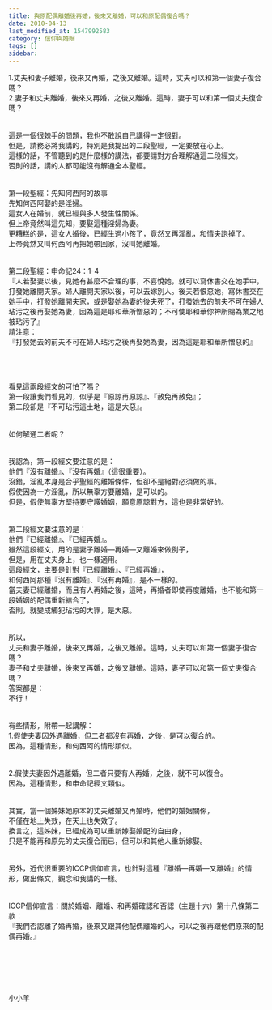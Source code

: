 ```yaml
---
title: 與原配偶離婚後再婚，後來又離婚，可以和原配偶復合嗎？
date: 2010-04-13
last_modified_at: 1547992583
category: 信仰與婚姻
tags: []
sidebar: 
---
```


<p>1.丈夫和妻子離婚，後來又再婚，之後又離婚。這時，丈夫可以和第一個妻子復合嗎？<br/>2.妻子和丈夫離婚，後來又再婚，之後又離婚。這時，妻子可以和第一個丈夫復合嗎？<br/><!--more--><br/><br/>這是一個很棘手的問題，我也不敢說自己講得一定很對。<br/>但是，請務必將我講的，特別是我提出的二段聖經，一定要放在心上。<br/>這樣的話，不管聽到的是什麼樣的講法，都要請對方合理解通這二段經文。<br/>否則的話，講的人都可能沒有解通全本聖經。<br/><br/> <br/>第一段聖經：先知何西阿的故事<br/>先知何西阿娶的是淫婦。<br/>這女人在婚前，就已經與多人發生性關係。<br/>但上帝竟然叫這先知，要娶這種淫婦為妻。<br/>更糟糕的是，這女人婚後，已經生過小孩了，竟然又再淫亂，和情夫跑掉了。<br/>上帝竟然又叫何西阿再把她帶回家，沒叫她離婚。<br/><br/> <br/>第二段聖經：申命記24：1-4<br/>『人若娶妻以後，見她有甚麼不合理的事，不喜悅她，就可以寫休書交在她手中，打發她離開夫家。婦人離開夫家以後，可以去嫁別人。後夫若恨惡她，寫休書交在她手中，打發她離開夫家，或是娶她為妻的後夫死了，打發她去的前夫不可在婦人玷污之後再娶她為妻，因為這是耶和華所憎惡的；不可使耶和華你神所賜為業之地被玷污了』<br/>請注意：<br/>『打發她去的前夫不可在婦人玷污之後再娶她為妻，因為這是耶和華所憎惡的』<br/> <br/> <br/><br/><br/>看見這兩段經文的可怕了嗎？<br/>第一段讓我們看見的，似乎是『原諒再原諒』、『赦免再赦免』；<br/>第二段卻是『不可玷污這土地，這是大惡』。<br/><br/> <br/>如何解通二者呢？<br/><br/> <br/>我認為，第一段經文要注意的是：<br/>他們『沒有離婚』、『沒有再婚』（這很重要）。<br/>沒錯，淫亂本身是合乎聖經的離婚條件，但卻不是絕對必須做的事。<br/>假使因為一方淫亂，所以無辜方要離婚，是可以的。<br/>但是，假使無辜方堅持要守護婚姻，願意原諒對方，這也是非常好的。<br/> <br/><br/>第二段經文要注意的是：<br/>他們『已經離婚』、『已經再婚』。<br/>雖然這段經文，用的是妻子離婚—再婚—又離婚來做例子，<br/>但是，用在丈夫身上，也一樣適用。<br/>這段經文，主要是針對『已經離婚』、『已經再婚』，<br/>和何西阿那種『沒有離婚』、『沒有再婚』，是不一樣的。<br/>當夫妻已經離婚，而且有人再婚之後，這時，再婚者即使再度離婚，也不能和第一段婚姻的配偶重新結合了，<br/>否則，就變成觸犯玷污的大罪，是大惡。<br/> <br/><br/>所以，<br/>丈夫和妻子離婚，後來又再婚，之後又離婚。這時，丈夫可以和第一個妻子復合嗎？<br/>妻子和丈夫離婚，後來又再婚，之後又離婚。這時，妻子可以和第一個丈夫復合嗎？<br/>答案都是：<br/>不行！<br/> <br/><br/>有些情形，附帶一起講解：<br/>1.假使夫妻因外遇離婚，但二者都沒有再婚，之後，是可以復合的。<br/>因為，這種情形，和何西阿的情形類似。<br/><br/> <br/>2.假使夫妻因外遇離婚，但二者只要有人再婚，之後，就不可以復合。<br/>因為，這種情形，和申命記經文類似。<br/><br/> <br/>其實，當一個姊妹她原本的丈夫離婚又再婚時，他們的婚姻關係，<br/>不僅在地上失效，在天上也失效了。<br/>換言之，這姊妹，已經成為可以重新嫁娶婚配的自由身，<br/>只是不能再和原先的丈夫復合而已，但可以和其他人重新嫁娶。<br/><br/><br/>另外，近代很重要的ICCP信仰宣言，也針對這種『離婚—再婚—又離婚』的情形，做出條文，觀念和我講的一樣。<br/><br/><br/>ICCP信仰宣言：關於婚姻、離婚、和再婚確認和否認（主題十六）第十八條第二款：<br/>『我們否認離了婚再婚，後來又跟其他配偶離婚的人，可以之後再跟他們原來的配偶再婚。』<br/><br/><br/><br/><br/><br/><br/>小小羊<br/><br/><br/> <br/><br/>
</p>